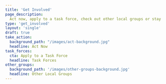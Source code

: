 ```yaml
---
title: 'Get Involved'
page_description:
  Act now, apply to a task force, check out other local groups or stay informed. It is easy to get involved.
type: 'get_involved'
layout: 'single'
draft: true
take_action:
  background_path: "/images/act-background.jpg"
  headline: Act Now
task_forces:
  cta: Apply to a Task Force
  headline: Task Forces
other_groups:
  background_path: '/images/other-groups-background.jpg'
  headline: Other Local Groups
---
```

